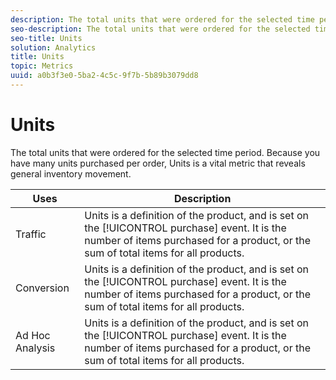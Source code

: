 ```yaml
---
description: The total units that were ordered for the selected time period. Because you have many units purchased per order, Units is a vital metric that reveals general inventory movement.
seo-description: The total units that were ordered for the selected time period. Because you have many units purchased per order, Units is a vital metric that reveals general inventory movement.
seo-title: Units
solution: Analytics
title: Units
topic: Metrics
uuid: a0b3f3e0-5ba2-4c5c-9f7b-5b89b3079dd8
---
```


# Units

The total units that were ordered for the selected time period. Because you have many units purchased per order, Units is a vital metric that reveals general inventory movement.

|  Uses  | Description  |
|---|---|
|  Traffic  |Units is a definition of the product, and is set on the [!UICONTROL purchase] event. It is the number of items purchased for a product, or the sum of total items for all products.  |
|  Conversion  |Units is a definition of the product, and is set on the [!UICONTROL purchase] event. It is the number of items purchased for a product, or the sum of total items for all products.  |
|  Ad Hoc Analysis  |Units is a definition of the product, and is set on the [!UICONTROL purchase] event. It is the number of items purchased for a product, or the sum of total items for all products.  |

